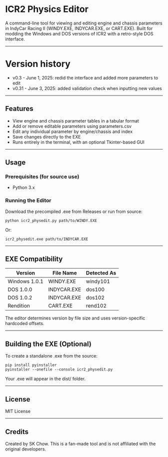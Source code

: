 # ICR2 Physics Editor

A command-line tool for viewing and editing engine and chassis parameters in IndyCar Racing II (WINDY.EXE, INDYCAR.EXE, or CART.EXE). Built for modding the Windows and DOS versions of ICR2 with a retro-style DOS interface.

---

# Version history

- v0.3 - June 1, 2025: redid the interface and added more parameters to edit
- v0.31 - June 3, 2025: added validation check when inputting new values

---


## Features

- View engine and chassis parameter tables in a tabular format
- Add or remove editable parameters using parameters.csv
- Edit any individual parameter by engine/chassis and index
- Save changes directly to the EXE
- Runs entirely in the terminal, with an optional Tkinter-based GUI

---

## Usage

### Prerequisites (for source use)
- Python 3.x

### Running the Editor

Download the precompiled .exe from Releases or run from source:

    python icr2_physedit.py path/to/WINDY.EXE

Or:

    icr2_physedit.exe path/to/INDYCAR.EXE

---

## EXE Compatibility

Version       | File Name     | Detected As
------------- | ------------- | ------------
Windows 1.0.1 | WINDY.EXE     | windy101
DOS 1.0.0     | INDYCAR.EXE   | dos100
DOS 1.0.2     | INDYCAR.EXE   | dos102
Rendition     | CART.EXE      | rend102

The editor determines version by file size and uses version-specific hardcoded offsets.

---

## Building the EXE (Optional)

To create a standalone .exe from the source:

    pip install pyinstaller
    pyinstaller --onefile --console icr2_physedit.py

Your .exe will appear in the dist/ folder.

---

## License

MIT License

---

## Credits

Created by SK Chow. This is a fan-made tool and is not affiliated with the original developers.
